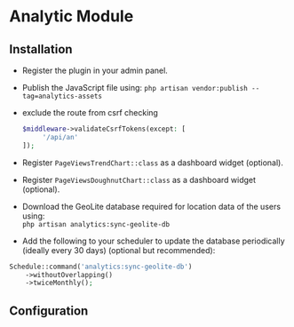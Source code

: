 # Analytic Module

## Installation

- Register the plugin in your admin panel.  
- Publish the JavaScript file using: `php artisan vendor:publish --tag=analytics-assets`  
- exclude the route from csrf checking

    ```php
    $middleware->validateCsrfTokens(except: [
         '/api/an'
    ]);
    ```

- Register `PageViewsTrendChart::class` as a dashboard widget (optional).  
- Register `PageViewsDoughnutChart::class` as a dashboard widget (optional).  
- Download the GeoLite database required for location data of the users using:  
  `php artisan analytics:sync-geolite-db`  
- Add the following to your scheduler to update the database periodically (ideally every 30 days) (optional but recommended):

```php
Schedule::command('analytics:sync-geolite-db')
    ->withoutOverlapping()
    ->twiceMonthly();
```

## Configuration
